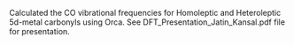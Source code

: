 Calculated the CO vibrational frequencies for Homoleptic and Heteroleptic 5d-metal carbonyls using Orca.
See DFT_Presentation_Jatin_Kansal.pdf file for presentation. 
